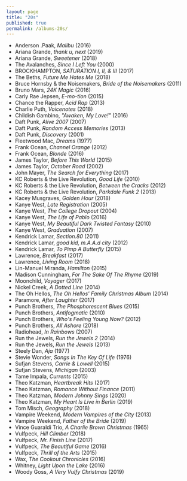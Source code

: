 ```yaml
---
layout: page
title: "20s"
published: true
permalink: /albums-20s/
---
```


* Anderson .Paak, *Malibu* (2016)
* Ariana Grande, *thank u, next* (2019)
* Ariana Grande, *Sweetener* (2018)
* The Avalanches, *Since I Left You* (2000)
* BROCKHAMPTON, *SATURATION I, II, & III* (2017)
* The Beths, *Future Me Hates Me* (2018)
* Bruce Hornsby & the Noisemakers, *Bride of the Noisemakers* (2011)
* Bruno Mars, *24K Magic* (2016)
* Carly Rae Jepsen, *E-mo-tion* (2015)
* Chance the Rapper, *Acid Rap* (2013)
* Charlie Puth, *Voicenotes* (2018)
* Childish Gambino, *"Awaken, My Love!"* (2016)
* Daft Punk, *Alive 2007* (2007)
* Daft Punk, *Random Access Memories* (2013)
* Daft Punk, *Discovery* (2001)
* Fleetwood Mac, *Dreams* (1977)
* Frank Ocean, *Channel Orange* (2012)
* Frank Ocean, *Blonde* (2016)
* James Taylor, *Before This World* (2015)
* James Taylor, *October Road* (2002)
* John Mayer, *The Search for Everything* (2017)
* KC Roberts & the Live Revolution, *Good Life* (2010)
* KC Roberts & the Live Revolution, *Between the Cracks* (2012)
* KC Roberts & the Live Revolution, *Parkdale Funk 2* (2013)
* Kacey Musgraves, *Golden Hour* (2018)
* Kanye West, *Late Registration* (2005)
* Kanye West, *The College Dropout* (2004)
* Kanye West, *The Life of Pablo* (2016)
* Kanye West, *My Beautiful Dark Twisted Fantasy* (2010)
* Kanye West, *Graduation* (2007)
* Kendrick Lamar, *Section.80* (2011)
* Kendrick Lamar, *good kid, m.A.A.d city* (2012)
* Kendrick Lamar, *To Pimp A Butterfly* (2015)
* Lawrence, *Breakfast* (2017)
* Lawrence, *Living Room* (2018)
* Lin-Manuel Miranda, *Hamilton* (2015)
* Madison Cunningham, *For The Sake Of The Rhyme* (2019)
* Moonchild, *Voyager* (2017)
* Nickel Creek, *A Dotted Line* (2014)
* The Oh Hellos, *The Oh Hellos' Family Christmas Album* (2014)
* Paramore, *After Laughter* (2017)
* Punch Brothers, *The Phosphorescent Blues* (2015)
* Punch Brothers, *Antifogmatic* (2010)
* Punch Brothers, *Who's Feeling Young Now?* (2012)
* Punch Brothers, *All Ashore* (2018)
* Radiohead, *In Rainbows* (2007)
* Run the Jewels, *Run the Jewels 2* (2014)
* Run the Jewels, *Run the Jewels* (2013)
* Steely Dan, *Aja* (1977)
* Stevie Wonder, *Songs In The Key Of Life* (1976)
* Sufjan Stevens, *Carrie & Lowell* (2015)
* Sufjan Stevens, *Michigan* (2003)
* Tame Impala, *Currents* (2015)
* Theo Katzman, *Heartbreak Hits* (2017)
* Theo Katzman, *Romance Without Finance* (2011)
* Theo Katzman, *Modern Johnny Sings* (2020)
* Theo Katzman, *My Heart Is Live in Berlin* (2019)
* Tom Misch, *Geography* (2018)
* Vampire Weekend, *Modern Vampires of the City* (2013)
* Vampire Weekend, *Father of the Bride* (2019)
* Vince Guaraldi Trio, *A Charlie Brown Christmas* (1965)
* Vulfpeck, *Hill Climber* (2018)
* Vulfpeck, *Mr. Finish Line* (2017)
* Vulfpeck, *The Beautiful Game* (2016)
* Vulfpeck, *Thrill of the Arts* (2015)
* Wax, *The Cookout Chronicles* (2016)
* Whitney, *Light Upon the Lake* (2016)
* Woody Goss, *A Very Vulfy Christmas* (2019)
